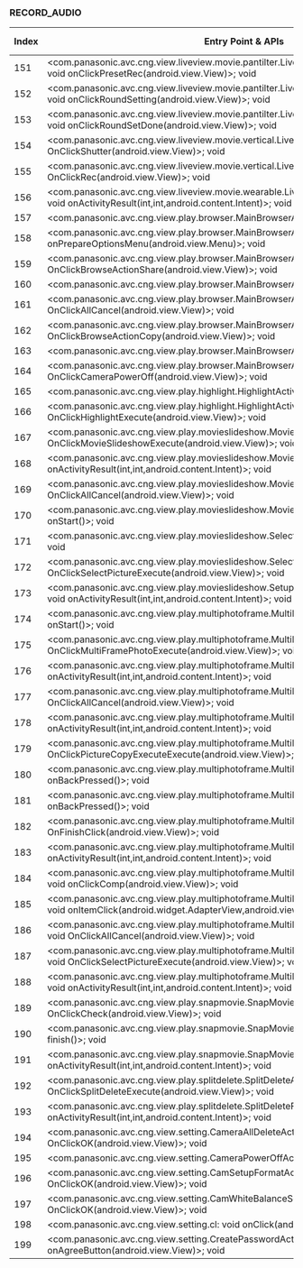 ### RECORD_AUDIO
| Index | Entry Point & APIs | Screen shot | Resource id | Label |
| ------------- | ------------- | ------------- |-------------|-------------|
| 151 | <com.panasonic.avc.cng.view.liveview.movie.pantilter.LiveViewMoviePantilterPresetActivity: void onClickPresetRec(android.view.View)>; void <init> | ![](D:\COSMOS\output\py\Play_win8\Photography\com.panasonic.avc.cng.imageapp\com.panasonic.avc.cng.view.liveview.movie.pantilter.LiveViewMoviePantilterPresetActivity.png) |  | |
| 152 | <com.panasonic.avc.cng.view.liveview.movie.pantilter.LiveViewMoviePantilterPresetActivity: void onClickRoundSetting(android.view.View)>; void <init> | ![](D:\COSMOS\output\py\Play_win8\Photography\com.panasonic.avc.cng.imageapp\com.panasonic.avc.cng.view.liveview.movie.pantilter.LiveViewMoviePantilterPresetActivity.png) |  | |
| 153 | <com.panasonic.avc.cng.view.liveview.movie.pantilter.LiveViewMoviePantilterPresetActivity: void onClickRoundSetDone(android.view.View)>; void <init> | ![](D:\COSMOS\output\py\Play_win8\Photography\com.panasonic.avc.cng.imageapp\com.panasonic.avc.cng.view.liveview.movie.pantilter.LiveViewMoviePantilterPresetActivity.png) |  | |
| 154 | <com.panasonic.avc.cng.view.liveview.movie.vertical.LiveViewVerticalActivity: void OnClickShutter(android.view.View)>; void <init> | ![](D:\COSMOS\output\py\Play_win8\Photography\com.panasonic.avc.cng.imageapp\com.panasonic.avc.cng.view.liveview.movie.vertical.LiveViewVerticalActivity.png) |  | |
| 155 | <com.panasonic.avc.cng.view.liveview.movie.vertical.LiveViewVerticalActivity: void OnClickRec(android.view.View)>; void <init> | ![](D:\COSMOS\output\py\Play_win8\Photography\com.panasonic.avc.cng.imageapp\com.panasonic.avc.cng.view.liveview.movie.vertical.LiveViewVerticalActivity.png) |  | |
| 156 | <com.panasonic.avc.cng.view.liveview.movie.wearable.LiveViewWearablePictureActivity: void onActivityResult(int,int,android.content.Intent)>; void <init> | ![](D:\COSMOS\output\py\Play_win8\Photography\com.panasonic.avc.cng.imageapp\com.panasonic.avc.cng.view.liveview.movie.wearable.LiveViewWearablePictureActivity.png) |  | |
| 157 | <com.panasonic.avc.cng.view.play.browser.MainBrowserActivity: void onRestart()>; void <init> | ![](D:\COSMOS\output\py\Play_win8\Photography\com.panasonic.avc.cng.imageapp\com.panasonic.avc.cng.view.play.browser.MainBrowserActivity.png) |  | |
| 158 | <com.panasonic.avc.cng.view.play.browser.MainBrowserActivity: boolean onPrepareOptionsMenu(android.view.Menu)>; void <init> | ![](D:\COSMOS\output\py\Play_win8\Photography\com.panasonic.avc.cng.imageapp\com.panasonic.avc.cng.view.play.browser.MainBrowserActivity.png) |  | |
| 159 | <com.panasonic.avc.cng.view.play.browser.MainBrowserActivity: void OnClickBrowseActionShare(android.view.View)>; void <init> | ![](D:\COSMOS\output\py\Play_win8\Photography\com.panasonic.avc.cng.imageapp\com.panasonic.avc.cng.view.play.browser.MainBrowserActivity.png) |  | |
| 160 | <com.panasonic.avc.cng.view.play.browser.MainBrowserActivity: void finish()>; void <init> | ![](D:\COSMOS\output\py\Play_win8\Photography\com.panasonic.avc.cng.imageapp\com.panasonic.avc.cng.view.play.browser.MainBrowserActivity.png) |  | |
| 161 | <com.panasonic.avc.cng.view.play.browser.MainBrowserActivity: void OnClickAllCancel(android.view.View)>; void <init> | ![](D:\COSMOS\output\py\Play_win8\Photography\com.panasonic.avc.cng.imageapp\com.panasonic.avc.cng.view.play.browser.MainBrowserActivity.png) |  | |
| 162 | <com.panasonic.avc.cng.view.play.browser.MainBrowserActivity: void OnClickBrowseActionCopy(android.view.View)>; void <init> | ![](D:\COSMOS\output\py\Play_win8\Photography\com.panasonic.avc.cng.imageapp\com.panasonic.avc.cng.view.play.browser.MainBrowserActivity.png) |  | |
| 163 | <com.panasonic.avc.cng.view.play.browser.MainBrowserActivity: void onResume()>; void <init> | ![](D:\COSMOS\output\py\Play_win8\Photography\com.panasonic.avc.cng.imageapp\com.panasonic.avc.cng.view.play.browser.MainBrowserActivity.png) |  | |
| 164 | <com.panasonic.avc.cng.view.play.browser.MainBrowserActivity: void OnClickCameraPowerOff(android.view.View)>; void <init> | ![](D:\COSMOS\output\py\Play_win8\Photography\com.panasonic.avc.cng.imageapp\com.panasonic.avc.cng.view.play.browser.MainBrowserActivity.png) |  | |
| 165 | <com.panasonic.avc.cng.view.play.highlight.HighlightActivity: void onStart()>; void <init> | ![](D:\COSMOS\output\py\Play_win8\Photography\com.panasonic.avc.cng.imageapp\com.panasonic.avc.cng.view.play.highlight.HighlightActivity.png) |  | F |
| 166 | <com.panasonic.avc.cng.view.play.highlight.HighlightActivity: void OnClickHighlightExecute(android.view.View)>; void <init> | ![](D:\COSMOS\output\py\Play_win8\Photography\com.panasonic.avc.cng.imageapp\com.panasonic.avc.cng.view.play.highlight.HighlightActivity.png) |  | F |
| 167 | <com.panasonic.avc.cng.view.play.movieslideshow.MovieSlideshowActivity: void OnClickMovieSlideshowExecute(android.view.View)>; void <init> | ![](D:\COSMOS\output\py\Play_win8\Photography\com.panasonic.avc.cng.imageapp\com.panasonic.avc.cng.view.play.movieslideshow.MovieSlideshowActivity.png) |  | F |
| 168 | <com.panasonic.avc.cng.view.play.movieslideshow.MovieSlideshowActivity: void onActivityResult(int,int,android.content.Intent)>; void <init> | ![](D:\COSMOS\output\py\Play_win8\Photography\com.panasonic.avc.cng.imageapp\com.panasonic.avc.cng.view.play.movieslideshow.MovieSlideshowActivity.png) |  | F |
| 169 | <com.panasonic.avc.cng.view.play.movieslideshow.MovieSlideshowActivity: void OnClickAllCancel(android.view.View)>; void <init> | ![](D:\COSMOS\output\py\Play_win8\Photography\com.panasonic.avc.cng.imageapp\com.panasonic.avc.cng.view.play.movieslideshow.MovieSlideshowActivity.png) |  | F |
| 170 | <com.panasonic.avc.cng.view.play.movieslideshow.MovieSlideshowActivity: void onStart()>; void <init> | ![](D:\COSMOS\output\py\Play_win8\Photography\com.panasonic.avc.cng.imageapp\com.panasonic.avc.cng.view.play.movieslideshow.MovieSlideshowActivity.png) |  | F |
| 171 | <com.panasonic.avc.cng.view.play.movieslideshow.SelectPictureActivity: void onStart()>; void <init> | ![](D:\COSMOS\output\py\Play_win8\Photography\com.panasonic.avc.cng.imageapp\com.panasonic.avc.cng.view.play.movieslideshow.SelectPictureActivity.png) |  | F |
| 172 | <com.panasonic.avc.cng.view.play.movieslideshow.SelectPictureActivity: void OnClickSelectPictureExecute(android.view.View)>; void <init> | ![](D:\COSMOS\output\py\Play_win8\Photography\com.panasonic.avc.cng.imageapp\com.panasonic.avc.cng.view.play.movieslideshow.SelectPictureActivity.png) |  | F |
| 173 | <com.panasonic.avc.cng.view.play.movieslideshow.SetupMovieSlideshowSettingActivity: void onActivityResult(int,int,android.content.Intent)>; void <init> | ![](D:\COSMOS\output\py\Play_win8\Photography\com.panasonic.avc.cng.imageapp\com.panasonic.avc.cng.view.play.movieslideshow.SetupMovieSlideshowSettingActivity.png) |  | F |
| 174 | <com.panasonic.avc.cng.view.play.multiphotoframe.MultiPhotoFrameBrowseActivity: void onStart()>; void <init> | ![](D:\COSMOS\output\py\Play_win8\Photography\com.panasonic.avc.cng.imageapp\com.panasonic.avc.cng.view.play.multiphotoframe.MultiPhotoFrameBrowseActivity.png) |  | F |
| 175 | <com.panasonic.avc.cng.view.play.multiphotoframe.MultiPhotoFrameBrowseActivity: void OnClickMultiFramePhotoExecute(android.view.View)>; void <init> | ![](D:\COSMOS\output\py\Play_win8\Photography\com.panasonic.avc.cng.imageapp\com.panasonic.avc.cng.view.play.multiphotoframe.MultiPhotoFrameBrowseActivity.png) |  | F |
| 176 | <com.panasonic.avc.cng.view.play.multiphotoframe.MultiPhotoFrameBrowseActivity: void onActivityResult(int,int,android.content.Intent)>; void <init> | ![](D:\COSMOS\output\py\Play_win8\Photography\com.panasonic.avc.cng.imageapp\com.panasonic.avc.cng.view.play.multiphotoframe.MultiPhotoFrameBrowseActivity.png) |  | F |
| 177 | <com.panasonic.avc.cng.view.play.multiphotoframe.MultiPhotoFrameBrowseActivity: void OnClickAllCancel(android.view.View)>; void <init> | ![](D:\COSMOS\output\py\Play_win8\Photography\com.panasonic.avc.cng.imageapp\com.panasonic.avc.cng.view.play.multiphotoframe.MultiPhotoFrameBrowseActivity.png) |  | F |
| 178 | <com.panasonic.avc.cng.view.play.multiphotoframe.MultiPhotoFrameExecuteActivity: void onActivityResult(int,int,android.content.Intent)>; void <init> | ![](D:\COSMOS\output\py\Play_win8\Photography\com.panasonic.avc.cng.imageapp\com.panasonic.avc.cng.view.play.multiphotoframe.MultiPhotoFrameExecuteActivity.png) |  | F |
| 179 | <com.panasonic.avc.cng.view.play.multiphotoframe.MultiPhotoFrameExecuteActivity: void OnClickPictureCopyExecuteExecute(android.view.View)>; void <init> | ![](D:\COSMOS\output\py\Play_win8\Photography\com.panasonic.avc.cng.imageapp\com.panasonic.avc.cng.view.play.multiphotoframe.MultiPhotoFrameExecuteActivity.png) |  | F |
| 180 | <com.panasonic.avc.cng.view.play.multiphotoframe.MultiPhotoFrameExecuteActivity: void onBackPressed()>; void <init> | ![](D:\COSMOS\output\py\Play_win8\Photography\com.panasonic.avc.cng.imageapp\com.panasonic.avc.cng.view.play.multiphotoframe.MultiPhotoFrameExecuteActivity.png) |  | F |
| 181 | <com.panasonic.avc.cng.view.play.multiphotoframe.MultiPhotoFrameMainActivity: void onBackPressed()>; void <init> | ![](D:\COSMOS\output\py\Play_win8\Photography\com.panasonic.avc.cng.imageapp\com.panasonic.avc.cng.view.play.multiphotoframe.MultiPhotoFrameMainActivity.png) |  | F |
| 182 | <com.panasonic.avc.cng.view.play.multiphotoframe.MultiPhotoFrameMainActivity: void OnFinishClick(android.view.View)>; void <init> | ![](D:\COSMOS\output\py\Play_win8\Photography\com.panasonic.avc.cng.imageapp\com.panasonic.avc.cng.view.play.multiphotoframe.MultiPhotoFrameMainActivity.png) |  | F |
| 183 | <com.panasonic.avc.cng.view.play.multiphotoframe.MultiPhotoFrameMainActivity: void onActivityResult(int,int,android.content.Intent)>; void <init> | ![](D:\COSMOS\output\py\Play_win8\Photography\com.panasonic.avc.cng.imageapp\com.panasonic.avc.cng.view.play.multiphotoframe.MultiPhotoFrameMainActivity.png) |  | F |
| 184 | <com.panasonic.avc.cng.view.play.multiphotoframe.MultiPhotoFrameSelectFrameActivity: void onClickComp(android.view.View)>; void <init> | ![](D:\COSMOS\output\py\Play_win8\Photography\com.panasonic.avc.cng.imageapp\com.panasonic.avc.cng.view.play.multiphotoframe.MultiPhotoFrameSelectFrameActivity.png) |  | |
| 185 | <com.panasonic.avc.cng.view.play.multiphotoframe.MultiPhotoFrameSelectFrameActivity: void onItemClick(android.widget.AdapterView,android.view.View,int,long)>; void <init> | ![](D:\COSMOS\output\py\Play_win8\Photography\com.panasonic.avc.cng.imageapp\com.panasonic.avc.cng.view.play.multiphotoframe.MultiPhotoFrameSelectFrameActivity.png) |  | |
| 186 | <com.panasonic.avc.cng.view.play.multiphotoframe.MultiPhotoFrameSelectPictureActivity: void OnClickAllCancel(android.view.View)>; void <init> | ![](D:\COSMOS\output\py\Play_win8\Photography\com.panasonic.avc.cng.imageapp\com.panasonic.avc.cng.view.play.multiphotoframe.MultiPhotoFrameSelectPictureActivity.png) |  | F |
| 187 | <com.panasonic.avc.cng.view.play.multiphotoframe.MultiPhotoFrameSelectPictureActivity: void OnClickSelectPictureExecute(android.view.View)>; void <init> | ![](D:\COSMOS\output\py\Play_win8\Photography\com.panasonic.avc.cng.imageapp\com.panasonic.avc.cng.view.play.multiphotoframe.MultiPhotoFrameSelectPictureActivity.png) |  | F |
| 188 | <com.panasonic.avc.cng.view.play.multiphotoframe.MultiPhotoFrameSelectPictureActivity: void onActivityResult(int,int,android.content.Intent)>; void <init> | ![](D:\COSMOS\output\py\Play_win8\Photography\com.panasonic.avc.cng.imageapp\com.panasonic.avc.cng.view.play.multiphotoframe.MultiPhotoFrameSelectPictureActivity.png) |  | F |
| 189 | <com.panasonic.avc.cng.view.play.snapmovie.SnapMovieOneContentPreviewActivity: void OnClickCheck(android.view.View)>; void <init> | ![](D:\COSMOS\output\py\Play_win8\Photography\com.panasonic.avc.cng.imageapp\com.panasonic.avc.cng.view.play.snapmovie.SnapMovieOneContentPreviewActivity.png) |  | F |
| 190 | <com.panasonic.avc.cng.view.play.snapmovie.SnapMovieOneContentPreviewActivity: void finish()>; void <init> | ![](D:\COSMOS\output\py\Play_win8\Photography\com.panasonic.avc.cng.imageapp\com.panasonic.avc.cng.view.play.snapmovie.SnapMovieOneContentPreviewActivity.png) |  | F |
| 191 | <com.panasonic.avc.cng.view.play.snapmovie.SnapMovieOneContentPreviewActivity: void onActivityResult(int,int,android.content.Intent)>; void <init> | ![](D:\COSMOS\output\py\Play_win8\Photography\com.panasonic.avc.cng.imageapp\com.panasonic.avc.cng.view.play.snapmovie.SnapMovieOneContentPreviewActivity.png) |  | F |
| 192 | <com.panasonic.avc.cng.view.play.splitdelete.SplitDeleteActivity: void OnClickSplitDeleteExecute(android.view.View)>; void <init> | ![](D:\COSMOS\output\py\Play_win8\Photography\com.panasonic.avc.cng.imageapp\com.panasonic.avc.cng.view.play.splitdelete.SplitDeleteActivity.png) |  | |
| 193 | <com.panasonic.avc.cng.view.play.splitdelete.SplitDeleteFileSelectActivity: void onActivityResult(int,int,android.content.Intent)>; void <init> | ![](D:\COSMOS\output\py\Play_win8\Photography\com.panasonic.avc.cng.imageapp\com.panasonic.avc.cng.view.play.splitdelete.SplitDeleteFileSelectActivity.png) |  |F |
| 194 | <com.panasonic.avc.cng.view.setting.CameraAllDeleteActivity: void OnClickOK(android.view.View)>; void <init> | ![](D:\COSMOS\output\py\Play_win8\Photography\com.panasonic.avc.cng.imageapp\com.panasonic.avc.cng.view.setting.CameraAllDeleteActivity.png) |  | F |
| 195 | <com.panasonic.avc.cng.view.setting.CameraPowerOffActivity: void onDestroy()>; void <init> | ![](D:\COSMOS\output\py\Play_win8\Photography\com.panasonic.avc.cng.imageapp\com.panasonic.avc.cng.view.setting.CameraPowerOffActivity.png) |  | F |
| 196 | <com.panasonic.avc.cng.view.setting.CamSetupFormatActivity: void OnClickOK(android.view.View)>; void <init> | ![](D:\COSMOS\output\py\Play_win8\Photography\com.panasonic.avc.cng.imageapp\com.panasonic.avc.cng.view.setting.CamSetupFormatActivity.png) |  | F |
| 197 | <com.panasonic.avc.cng.view.setting.CamWhiteBalanceSetModeActivity: void OnClickOK(android.view.View)>; void <init> | ![](D:\COSMOS\output\py\Play_win8\Photography\com.panasonic.avc.cng.imageapp\com.panasonic.avc.cng.view.setting.CamWhiteBalanceSetModeActivity.png) |  | F |
| 198 | <com.panasonic.avc.cng.view.setting.cl: void onClick(android.view.View)>; void <init> | ![](D:\COSMOS\output\py\Play_win8\Photography\com.panasonic.avc.cng.imageapp\com.panasonic.avc.cng.view.setting.ConnectSettingActivity.png) |  | F |
| 199 | <com.panasonic.avc.cng.view.setting.CreatePasswordActivity: void onAgreeButton(android.view.View)>; void <init> | ![](D:\COSMOS\output\py\Play_win8\Photography\com.panasonic.avc.cng.imageapp\com.panasonic.avc.cng.view.setting.CreatePasswordActivity.png) |  | F |
